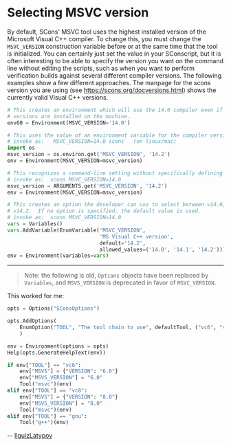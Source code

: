 # Selecting MSVC version

By default, SCons' MSVC tool uses the highest installed version of the Microsoft Visual C++ compiler.  To change this, you must change the `MSVC_VERSION` construction variable before or at the same time that the tool is initialized. You can certainly just set the value in your SConscript, but it is often interesting to be able to specify the version you want on the command line without editing the scripts, such as when you want to perform verification builds against several different compiler versions. The following examples show a few different approaches. The manpage for the scons version you are using (see https://scons.org/docversions.html) shows the currently valid Visual C++ versions.

``` python
# This creates an environment which will use the 14.0 compiler even if higher
# versions are installed on the machine.
env60 = Environment(MSVC_VERSION='14.0')

# This uses the value of an environment variable for the compiler version.
# invoke as:   MSVC_VERSION=14.0 scons   (on linux/mac)
import os
msvc_version = os.environ.get('MSVC_VERSION', '14.2')
env = Environment(MSVC_VERSION=msvc_version)

# This recognizes a command-line setting without specifically defining an option.
# invoke as:  scons MSVC_VERSION=14.0
msvc_version = ARGUMENTS.get('MSVC_VERSION', '14.2')
env = Environment(MSVC_VERSION=msvc_version)

# This creates an option the developer can use to select between v14.0, v14.1 and
# v14.2.  If no option is specified, the default value is used.
# invoke as:  scons MSVC_VERSION=14.0
vars = Variables()
vars.AddVariable(EnumVariable('MSVC_VERSION',
                              'MS Visual C++ version',
                              default='14.2',
                              allowed_values=('14.0', '14.1', '14.2')))
env = Environment(variables=vars)
```

---
> Note: the following is old, `Options` objects have been replaced by `Variables`, and `MSVS_VERSION` is deprecated in favor of `MSVC_VERSION`. 

 This worked for me:

``` python
opts = Options("SConsOptions")

opts.AddOptions(
    EnumOption("TOOL", "The tool chain to use", defaultTool, ("vc6", "vc8", "gnu"))
    )

env = Environment(options = opts)
Help(opts.GenerateHelpText(env))

if env["TOOL"] == "vc6":
    env["MSVS"] = {"VERSION": "6.0"}
    env["MSVS_VERSION"] = "6.0"
    Tool("msvc")(env)
elif env["TOOL"] == "vc8":
    env["MSVS"] = {"VERSION": "8.0"} 
    env["MSVS_VERSION"] = "8.0"
    Tool("msvc")(env)
elif env["TOOL"] == "gnu":
    Tool("g++")(env)
```
-- [IlguizLatypov](IlguizLatypov) 

